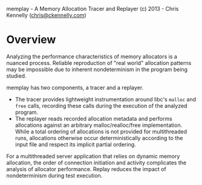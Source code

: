 memplay - A Memory Allocation Tracer and Replayer
(c) 2013 - Chris Kennelly (chris@ckennelly.com)

Overview
========

Analyzing the performance characteristics of memory allocators is a nuanced process.  Reliable reproduction of "real world" allocation patterns may be impossible due to inherent nondeterminism in the program being studied.

memplay has two components, a tracer and a replayer.

* The tracer provides lightweight instrumentation around libc's `malloc` and `free` calls, recording these calls during the execution of the analyzed program.
* The replayer reads recorded allocation metadata and performs allocations against an arbitrary malloc/realloc/free implementation.  While a total ordering of allocations is not provided for multithreaded runs, allocations otherwise occur deterministically according to the input file and respect its implicit partial ordering.

For a multithreaded server application that relies on dynamic memory allocation, the order of connection initiation and activity complicates the analysis of allocator performance.  Replay reduces the impact of nondeterminism during test execution.
